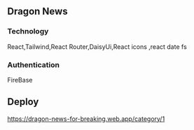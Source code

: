 ## Dragon News

### Technology

React,Tailwind,React Router,DaisyUi,React icons ,react date fs

### Authentication

FireBase

## Deploy

<https://dragon-news-for-breaking.web.app/category/1>
